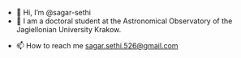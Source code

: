 - 👋 Hi, I’m @sagar-sethi
- 🌱 I am a doctoral student at the Astronomical Observatory of the Jagiellonian University Krakow.
<!---
- 👀 I’m interested in
--->
- 📫 How to reach me sagar.sethi.526@gmail.com

<!---
sagar-sethi/sagar-sethi is a ✨ special ✨ repository because its `README.md` (this file) appears on your GitHub profile.
You can click the Preview link to take a look at your changes.
--->
